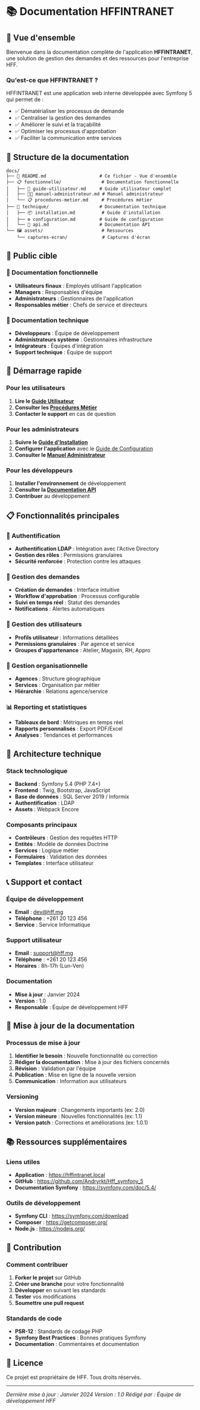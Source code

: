 # 📚 Documentation HFFINTRANET

## 🎯 Vue d'ensemble

Bienvenue dans la documentation complète de l'application **HFFINTRANET**, une solution de gestion des demandes et des ressources pour l'entreprise HFF.

### Qu'est-ce que HFFINTRANET ?
HFFINTRANET est une application web interne développée avec Symfony 5 qui permet de :
- ✅ Dématérialiser les processus de demande
- ✅ Centraliser la gestion des demandes
- ✅ Améliorer le suivi et la traçabilité
- ✅ Optimiser les processus d'approbation
- ✅ Faciliter la communication entre services

## 📁 Structure de la documentation

```
docs/
├── 📖 README.md                    # Ce fichier - Vue d'ensemble
├── 📋 fonctionnelle/               # Documentation fonctionnelle
│   ├── 📘 guide-utilisateur.md     # Guide utilisateur complet
│   ├── 👨‍💼 manuel-administrateur.md # Manuel administrateur
│   └── 📋 procedures-metier.md     # Procédures métier
├── 🔧 technique/                   # Documentation technique
│   ├── 📦 installation.md          # Guide d'installation
│   ├── ⚙️ configuration.md         # Guide de configuration
│   └── 🔌 api.md                   # Documentation API
└── 🖼️ assets/                      # Ressources
    └── captures-ecran/             # Captures d'écran
```

## 👥 Public cible

### 📘 Documentation fonctionnelle
- **Utilisateurs finaux** : Employés utilisant l'application
- **Managers** : Responsables d'équipe
- **Administrateurs** : Gestionnaires de l'application
- **Responsables métier** : Chefs de service et directeurs

### 🔧 Documentation technique
- **Développeurs** : Équipe de développement
- **Administrateurs système** : Gestionnaires infrastructure
- **Intégrateurs** : Équipes d'intégration
- **Support technique** : Équipe de support

## 🚀 Démarrage rapide

### Pour les utilisateurs
1. **Lire le [Guide Utilisateur](fonctionnelle/guide-utilisateur.md)**
2. **Consulter les [Procédures Métier](fonctionnelle/procedures-metier.md)**
3. **Contacter le support** en cas de question

### Pour les administrateurs
1. **Suivre le [Guide d'Installation](technique/installation.md)**
2. **Configurer l'application** avec le [Guide de Configuration](technique/configuration.md)
3. **Consulter le [Manuel Administrateur](fonctionnelle/manuel-administrateur.md)**

### Pour les développeurs
1. **Installer l'environnement** de développement
2. **Consulter la [Documentation API](technique/api.md)**
3. **Contribuer** au développement

## 📋 Fonctionnalités principales

### 🔐 Authentification
- **Authentification LDAP** : Intégration avec l'Active Directory
- **Gestion des rôles** : Permissions granulaires
- **Sécurité renforcée** : Protection contre les attaques

### 📝 Gestion des demandes
- **Création de demandes** : Interface intuitive
- **Workflow d'approbation** : Processus configurable
- **Suivi en temps réel** : Statut des demandes
- **Notifications** : Alertes automatiques

### 👥 Gestion des utilisateurs
- **Profils utilisateur** : Informations détaillées
- **Permissions granulaires** : Par agence et service
- **Groupes d'appartenance** : Atelier, Magasin, RH, Appro

### 🏢 Gestion organisationnelle
- **Agences** : Structure géographique
- **Services** : Organisation par métier
- **Hiérarchie** : Relations agence/service

### 📊 Reporting et statistiques
- **Tableaux de bord** : Métriques en temps réel
- **Rapports personnalisés** : Export PDF/Excel
- **Analyses** : Tendances et performances

## 🔧 Architecture technique

### Stack technologique
- **Backend** : Symfony 5.4 (PHP 7.4+)
- **Frontend** : Twig, Bootstrap, JavaScript
- **Base de données** : SQL Server 2019 / Informix
- **Authentification** : LDAP
- **Assets** : Webpack Encore

### Composants principaux
- **Contrôleurs** : Gestion des requêtes HTTP
- **Entités** : Modèle de données Doctrine
- **Services** : Logique métier
- **Formulaires** : Validation des données
- **Templates** : Interface utilisateur

## 📞 Support et contact

### Équipe de développement
- **Email** : dev@hff.mg
- **Téléphone** : +261 20 123 456
- **Service** : Service Informatique

### Support utilisateur
- **Email** : support@hff.mg
- **Téléphone** : +261 20 123 456
- **Horaires** : 8h-17h (Lun-Ven)

### Documentation
- **Mise à jour** : Janvier 2024
- **Version** : 1.0
- **Responsable** : Équipe de développement HFF

## 🔄 Mise à jour de la documentation

### Processus de mise à jour
1. **Identifier le besoin** : Nouvelle fonctionnalité ou correction
2. **Rédiger la documentation** : Mise à jour des fichiers concernés
3. **Révision** : Validation par l'équipe
4. **Publication** : Mise en ligne de la nouvelle version
5. **Communication** : Information aux utilisateurs

### Versioning
- **Version majeure** : Changements importants (ex: 2.0)
- **Version mineure** : Nouvelles fonctionnalités (ex: 1.1)
- **Version patch** : Corrections et améliorations (ex: 1.0.1)

## 📚 Ressources supplémentaires

### Liens utiles
- **Application** : https://hffintranet.local
- **GitHub** : https://github.com/Andryrkt/Hff_symfony_5
- **Documentation Symfony** : https://symfony.com/doc/5.4/

### Outils de développement
- **Symfony CLI** : https://symfony.com/download
- **Composer** : https://getcomposer.org/
- **Node.js** : https://nodejs.org/

## 🤝 Contribution

### Comment contribuer
1. **Forker le projet** sur GitHub
2. **Créer une branche** pour votre fonctionnalité
3. **Développer** en suivant les standards
4. **Tester** vos modifications
5. **Soumettre une pull request**

### Standards de code
- **PSR-12** : Standards de codage PHP
- **Symfony Best Practices** : Bonnes pratiques Symfony
- **Documentation** : Commentaires et documentation

## 📄 Licence

Ce projet est propriétaire de HFF. Tous droits réservés.

---

*Dernière mise à jour : Janvier 2024*
*Version : 1.0*
*Rédigé par : Équipe de développement HFF* 